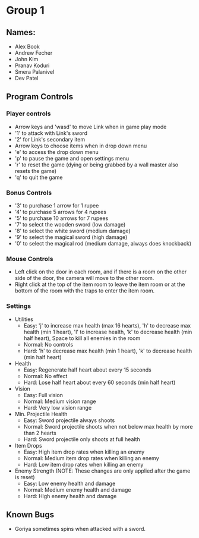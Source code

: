 # Group 1
## Names:
- Alex Book
- Andrew Fecher
- John Kim
- Pranav Koduri
- Smera Palanivel
- Dev Patel

## Program Controls
### Player controls
- Arrow keys and 'wasd' to move Link when in game play mode
- '1' to attack with Link's sword
- '2' for Link's secondary item
- Arrow keys to choose items when in drop down menu
- 'e' to access the drop down menu
- 'p' to pause the game and open settings menu
- 'r' to reset the game (dying or being grabbed by a wall master also resets the game)
- 'q' to quit the game

### Bonus Controls
- '3' to purchase 1 arrow for 1 rupee
- '4' to purchase 5 arrows for 4 rupees
- '5' to purchase 10 arrows for 7 rupees
- '7' to select the wooden sword (low damage)
- '8' to select the white sword (medium damage)
- '9' to select the magical sword (high damage)
- '0' to select the magical rod (medium damage, always does knockback)

### Mouse Controls
- Left click on the door in each room, and if there is a room on the other side of the door, the camera will move to the other room.
- Right click at the top of the item room to leave the item room or at the bottom of the room with the traps to enter the item room.

### Settings
- Utilities
  - Easy: 'j' to increase max health (max 16 hearts), 'h' to decrease max health (min 1 heart), 'l' to increase health, 'k' to decrease health (min half heart), Space to kill all enemies in the room
  - Normal: No controls
  - Hard: 'h' to decrease max health (min 1 heart), 'k' to decrease health (min half heart)
- Health
  - Easy: Regenerate half heart about every 15 seconds
  - Normal: No effect
  - Hard: Lose half heart about every 60 seconds (min half heart)
- Vision
  - Easy: Full vision
  - Normal: Medium vision range
  - Hard: Very low vision range
- Min. Projectile Health
  - Easy: Sword projectile always shoots
  - Normal: Sword projectile shoots when not below max health by more than 2 hearts
  - Hard: Sword projectile only shoots at full health
- Item Drops
  - Easy: High item drop rates when killing an enemy
  - Normal: Medium item drop rates when killing an enemy
  - Hard: Low item drop rates when killing an enemy
- Enemy Strength (NOTE: These changes are only applied after the game is reset)
  - Easy: Low enemy health and damage
  - Normal: Medium enemy health and damage
  - Hard: High enemy health and damage

## Known Bugs
- Goriya sometimes spins when attacked with a sword.

